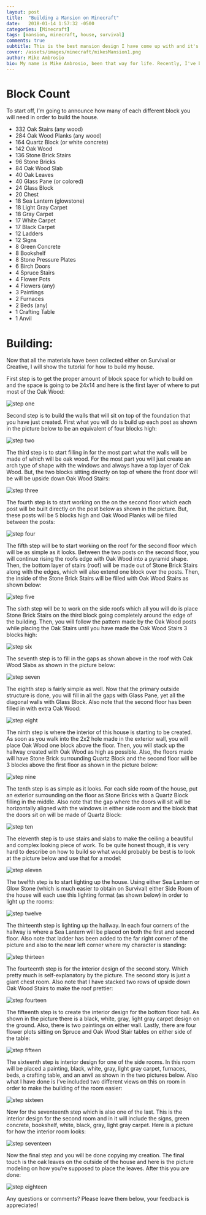 ```yaml
---
layout: post
title:  "Building a Mansion on Minecraft"
date:   2018-01-14 1:57:32 -0500
categories: [Minecraft]
tags: [mansion, minecraft, house, survival]
comments: true
subtitle: This is the best mansion design I have come up with and it's a pretty neat project...
cover: /assets/images/minecraft/mikesMansion1.png
author: Mike Ambrosio
bio: My name is Mike Ambrosio, been that way for life. Recently, I've been interested in Graphic Design and Animations, and I love almost all video games!
---
```


Block Count
===========
To start off, I’m going to announce how many of each different block you will need in order to build the house.

* 332 Oak Stairs (any wood)
* 284 Oak Wood Planks (any wood)
* 164 Quartz Block (or white concrete)
* 142 Oak Wood
* 136 Stone Brick Stairs
* 96 Stone Bricks
* 84 Oak Wood Slab
* 40 Oak Leaves
* 40 Glass Pane (or colored)
* 24 Glass Block
* 20 Chest
* 18 Sea Lantern (glowstone)
* 18 Light Gray Carpet
* 18 Gray Carpet
* 17 White Carpet
* 17 Black Carpet
* 12 Ladders
* 12 Signs
* 8 Green Concrete
* 8 Bookshelf
* 8 Stone Pressure Plates
* 6 Birch Doors
* 4 Spruce Stairs
* 4 Flower Pots
* 4 Flowers (any)
* 3 Paintings
* 2 Furnaces
* 2 Beds (any)
* 1 Crafting Table
* 1 Anvil

Building:
=========
Now that all the materials have been collected either on Survival or Creative, I will show the tutorial for how to build my house.

First step is to get the proper amount of block space for which to build on and the space is going to be 24x14 and here is the first layer of where to put most of the Oak Wood:

![step one](/assets/images/minecraft/mikesMansion2.png)

Second step is to build the walls that will sit on top of the foundation that you have just created. First what you will do is build up each post as shown in the picture below to be an equivalent of four blocks high:

![step two](/assets/images/minecraft/mikesMansion3.png)

The third step is to start filling in for the most part what the walls will be made of which will be oak wood. For the most part you will just create an arch type of shape with the windows and always have a top layer of Oak Wood. But, the two blocks sitting directly on top of where the front door will be will be upside down Oak Wood Stairs:

![step three](/assets/images/minecraft/mikesMansion4.png)

The fourth step is to start working on the on the second floor which each post will be built directly on the post below as shown in the picture. But, these posts will be 5 blocks high and Oak Wood Planks will be filled between the posts:

![step four](/assets/images/minecraft/mikesMansion5.png)

The fifth step will be to start working on the roof for the second floor which will be as simple as it looks. Between the two posts on the second floor, you will continue rising the roofs edge with Oak Wood into a pyramid shape. Then, the bottom layer of stairs (roof) will be made out of Stone Brick Stairs along with the edges, which will also extend one block over the posts. Then, the inside of the Stone Brick Stairs will be filled with Oak Wood Stairs as shown below:

![step five](/assets/images/minecraft/mikesMansion6.png)

The sixth step will be to work on the side roofs which all you will do is place Stone Brick Stairs on the third block going completely around the edge of the building. Then, you will follow the pattern made by the Oak Wood posts while placing the Oak Stairs until you have made the Oak Wood Stairs 3 blocks high:

![step six](/assets/images/minecraft/mikesMansion7.png)

The seventh step is to fill in the gaps as shown above in the roof with Oak Wood Slabs as shown in the picture below:

![step seven](/assets/images/minecraft/mikesMansion8.png)

The eighth step is fairly simple as well. Now that the primary outside structure is done, you will fill in all the gaps with Glass Pane, yet all the diagonal walls with Glass Block. Also note that the second floor has been filled in with extra Oak Wood:

![step eight](/assets/images/minecraft/mikesMansion9.png)

The ninth step is where the interior of this house is starting to be created. As soon as you walk into the 2x2 hole made in the exterior wall, you will place Oak Wood one block above the floor. Then, you will stack up the hallway created with Oak Wood as high as possible. Also, the floors made will have Stone Brick surrounding Quartz Block and the second floor will be 3 blocks above the first floor as shown in the picture below:

![step nine](/assets/images/minecraft/mikesMansion10.png)

The tenth step is as simple as it looks. For each side room of the house, put an exterior surrounding on the floor as Stone Bricks with a Quartz Block filling in the middle. Also note that the gap where the doors will sit will be horizontally aligned with the windows in either side room and the block that the doors sit  on will be made of Quartz Block:

![step ten](/assets/images/minecraft/mikesMansion11.png)

The eleventh step is to use stairs and slabs to make the ceiling a beautiful and complex looking piece of work. To be quite honest though, it is very hard to describe on how to build so what would probably be best is to look at the picture below and use that for a model:

![step eleven](/assets/images/minecraft/mikesMansion12.png)

The twelfth step is to start lighting up the house. Using either Sea Lantern or Glow Stone (which is much easier to obtain on Survival) either Side Room of the house will each use this lighting format (as shown below) in order to light up the rooms:

![step twelve](/assets/images/minecraft/mikesMansion13.png)

The thirteenth step is lighting up the hallway. In each four corners of the hallway is where a Sea Lantern will be placed on both the first and second floor. Also note that ladder has been added to the far right corner of the picture and also to the near left corner where my character is standing:

![step thirteen](/assets/images/minecraft/mikesMansion14.png)

The fourteenth step is for the interior design of the second story. Which pretty much is self-explanatory by the picture. The second story is just a giant chest room. Also note that I have stacked two rows of upside down Oak Wood Stairs to make the roof prettier:

![step fourteen](/assets/images/minecraft/mikesMansion15.png)

The fifteenth step is to create the interior design for the bottom floor hall. As shown in the picture there is a black, white, gray, light gray carpet design on the ground. Also, there is two paintings on either wall. Lastly, there are four flower plots sitting on Spruce and Oak Wood Stair tables on either side of the table:

![step fifteen](/assets/images/minecraft/mikesMansion16.png)

The sixteenth step is interior design for one of the side rooms. In this room will be placed a painting, black, white, gray, light gray carpet, furnaces, beds, a crafting table, and an anvil as shown in the two pictures below. Also what I have done is I’ve included two different views on this on room in order to make the building of the room easier:

![step sixteen](/assets/images/minecraft/mikesMansion17.png)

Now for the seventeenth step which is also one of the last. This is the interior design for the second room and in it will include the signs, green concrete, bookshelf, white, black, gray, light gray carpet. Here is a picture for how the interior room looks:

![step seventeen](/assets/images/minecraft/mikesMansion18.png)

Now the final step and you will be done copying my creation. The final touch is the oak leaves on the outside of the house and here is the picture modeling on how you’re supposed to place the leaves. After this you are done:

![step eighteen](/assets/images/minecraft/mikesMansion19.png)

Any questions or comments? Please leave them below, your feedback is appreciated!
